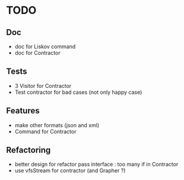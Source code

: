 # TODO

## Doc
 * doc for Liskov command
 * doc for Contractor

## Tests
 * 3 Visitor for Contractor
 * Test contractor for bad cases (not only happy case)

## Features
 * make other formats (json and xml)
 * Command for Contractor

## Refactoring
 * better design for refactor pass interface : too many if in Contractor
 * use vfsStream for contractor (and Grapher ?)
